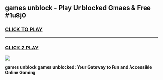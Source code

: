 
## games unblock - Play Unblocked Gmaes & Free #1u8j0
<h3>
<a href="https://news.freeplayer.one?title=games_unblock&ref=03M">CLICK TO PLAY</a></h3>
<hr>

<h3>
<a href="https://news.freeplayer.one?title=games_unblock&ref=03M">CLICK 2 PLAY</a>
  
</h3>

<a href="https://news.freeplayer.one?title=games_unblock&ref=03M"><img src="https://clearcache.store/games.png"></a>


**games unblock games unblocked: Your Gateway to Fun and Accessible Online Gaming**
